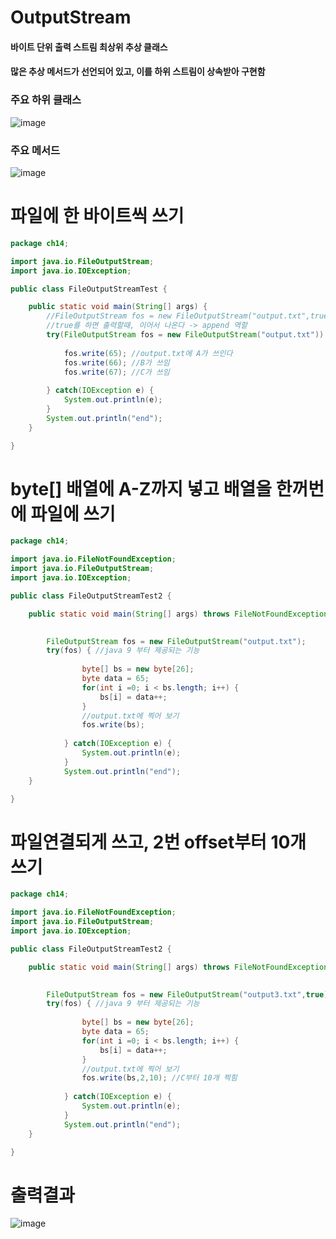 # OutputStream
#### 바이트 단위 출력 스트림 최상위 추상 클래스
#### 많은 추상 메서드가 선언되어 있고, 이를 하위 스트림이 상속받아 구현함
### 주요 하위 클래스

![image](https://user-images.githubusercontent.com/82345970/185731167-92570d44-8541-402a-a2ad-d81dd20c2a52.png)

### 주요 메서드

![image](https://user-images.githubusercontent.com/82345970/185731182-7f96f546-ab41-4214-acae-47df758c76b9.png)

# 파일에 한 바이트씩 쓰기
```java
package ch14;

import java.io.FileOutputStream;
import java.io.IOException;

public class FileOutputStreamTest {

	public static void main(String[] args) {
		//FileOutputStream fos = new FileOutputStream("output.txt",true)
		//true를 하면 출력할때, 이어서 나온다 -> append 역할
		try(FileOutputStream fos = new FileOutputStream("output.txt")) {
			
			fos.write(65); //output.txt에 A가 쓰인다
			fos.write(66); //B가 쓰임
			fos.write(67); //C가 쓰임
			
		} catch(IOException e) {
			System.out.println(e);
		}
		System.out.println("end");
	}

}
```

# byte[] 배열에 A-Z까지 넣고 배열을 한꺼번에 파일에 쓰기
```java
package ch14;

import java.io.FileNotFoundException;
import java.io.FileOutputStream;
import java.io.IOException;

public class FileOutputStreamTest2 {

	public static void main(String[] args) throws FileNotFoundException {

		
		FileOutputStream fos = new FileOutputStream("output.txt");
		try(fos) { //java 9 부터 제공되는 기능
					
				byte[] bs = new byte[26];
				byte data = 65;
				for(int i =0; i < bs.length; i++) {
					bs[i] = data++;
				}
				//output.txt에 찍어 보기
				fos.write(bs);
				
			} catch(IOException e) {
				System.out.println(e);
			}
			System.out.println("end");		
	}

}
```
# 파일연결되게 쓰고, 2번 offset부터 10개 쓰기
```java
package ch14;

import java.io.FileNotFoundException;
import java.io.FileOutputStream;
import java.io.IOException;

public class FileOutputStreamTest2 {

	public static void main(String[] args) throws FileNotFoundException {

		
		FileOutputStream fos = new FileOutputStream("output3.txt",true); //연결되서 쓰임
		try(fos) { //java 9 부터 제공되는 기능
					
				byte[] bs = new byte[26];
				byte data = 65;
				for(int i =0; i < bs.length; i++) {
					bs[i] = data++;
				}
				//output.txt에 찍어 보기
				fos.write(bs,2,10); //C부터 10개 찍힘
				
			} catch(IOException e) {
				System.out.println(e);
			}
			System.out.println("end");		
	}

}
```

# 출력결과

![image](https://user-images.githubusercontent.com/82345970/185731671-43874087-9396-4dcf-8d88-0269fc15813d.png)


